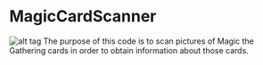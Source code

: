 # MagicCardScanner
![alt tag]( https://s-media-cache-ak0.pinimg.com/736x/7b/17/da/7b17daeaf7a63374f68e6be06ebea993.jpg)
The purpose of this code is to scan pictures of Magic the Gathering cards in order to obtain information about those cards.